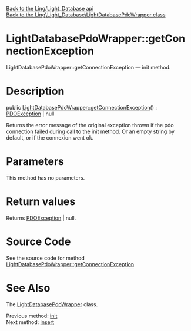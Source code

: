 [Back to the Ling/Light_Database api](https://github.com/lingtalfi/Light_Database/blob/master/doc/api/Ling/Light_Database.md)<br>
[Back to the Ling\Light_Database\LightDatabasePdoWrapper class](https://github.com/lingtalfi/Light_Database/blob/master/doc/api/Ling/Light_Database/LightDatabasePdoWrapper.md)


LightDatabasePdoWrapper::getConnectionException
================



LightDatabasePdoWrapper::getConnectionException — init method.




Description
================


public [LightDatabasePdoWrapper::getConnectionException](https://github.com/lingtalfi/Light_Database/blob/master/doc/api/Ling/Light_Database/LightDatabasePdoWrapper/getConnectionException.md)() : [PDOException](https://www.php.net/manual/en/class.pdoexception.php) | null




Returns the error message of the original exception thrown if the pdo connection failed during call to the
init method.
Or an empty string by default, or if the connexion went ok.




Parameters
================

This method has no parameters.


Return values
================

Returns [PDOException](https://www.php.net/manual/en/class.pdoexception.php) | null.








Source Code
===========
See the source code for method [LightDatabasePdoWrapper::getConnectionException](https://github.com/lingtalfi/Light_Database/blob/master/LightDatabasePdoWrapper.php#L159-L162)


See Also
================

The [LightDatabasePdoWrapper](https://github.com/lingtalfi/Light_Database/blob/master/doc/api/Ling/Light_Database/LightDatabasePdoWrapper.md) class.

Previous method: [init](https://github.com/lingtalfi/Light_Database/blob/master/doc/api/Ling/Light_Database/LightDatabasePdoWrapper/init.md)<br>Next method: [insert](https://github.com/lingtalfi/Light_Database/blob/master/doc/api/Ling/Light_Database/LightDatabasePdoWrapper/insert.md)<br>

